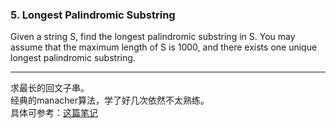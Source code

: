 ### 5. Longest Palindromic Substring

Given a string S, find the longest palindromic substring in S. You may assume that the maximum length of S is 1000, and there exists one unique longest palindromic substring.

* * *

求最长的回文子串。   
经典的manacher算法，学了好几次依然不太熟练。   
具体可参考：[这篇笔记](http://ckmessi.github.io/blog-jekyll/coding/2015/12/08/Manacher%E7%AE%97%E6%B3%95%E5%AD%A6%E4%B9%A0.html)

